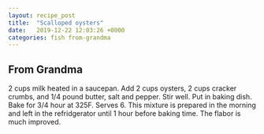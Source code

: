 ```yaml
---
layout: recipe_post
title:  "Scalloped oysters"
date:   2019-12-22 12:03:26 +0000
categories: fish from-grandma
---
```


## From Grandma


2 cups milk heated in a saucepan. Add 2 cups oysters, 2 cups cracker crumbs, and 1/4 pound butter, salt and pepper. Stir well. Put in baking dish. Bake for 3/4 hour at 325F. Serves 6. This mixture is prepared in the morning and left in the refridgerator until 1 hour before baking time. The flabor is much improved.

